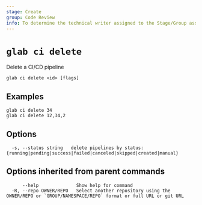```yaml
---
stage: Create
group: Code Review
info: To determine the technical writer assigned to the Stage/Group associated with this page, see https://about.gitlab.com/handbook/product/ux/technical-writing/#assignments
---
```


<!--
This documentation is auto generated by a script.
Please do not edit this file directly, check cmd/gen-docs/docs.go.
-->

# `glab ci delete`

Delete a CI/CD pipeline

```plaintext
glab ci delete <id> [flags]
```

## Examples

```plaintext
glab ci delete 34
glab ci delete 12,34,2

```

## Options

```plaintext
  -s, --status string   delete pipelines by status: {running|pending|success|failed|canceled|skipped|created|manual}
```

## Options inherited from parent commands

```plaintext
      --help              Show help for command
  -R, --repo OWNER/REPO   Select another repository using the OWNER/REPO or `GROUP/NAMESPACE/REPO` format or full URL or git URL
```
